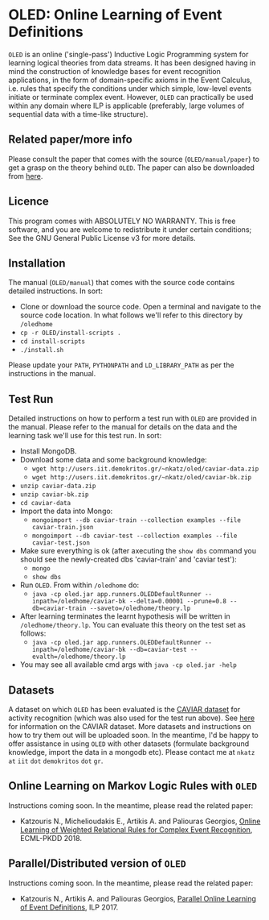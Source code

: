 # OLED: Online Learning of Event Definitions


``OLED`` is an online ('single-pass') Inductive Logic Programming system for learning logical theories from data streams. It has been designed having in mind the construction of knowledge bases for event recognition applications, in the form of domain-specific axioms in the Event Calculus, i.e. rules that specify the conditions under which simple, low-level events initiate or terminate complex event. However, `OLED` can practically be used within any domain where ILP is applicable (preferably, large volumes of sequential data with a time-like structure).

## Related paper/more info

Please consult the paper that comes with the source (``OLED/manual/paper``) to get a grasp on the theory behind ``OLED``. The paper can also be downloaded from [here](https://www.cambridge.org/core/journals/theory-and-practice-of-logic-programming/article/online-learning-of-event-definitions/B1244B019AF03F6172DC92B57896544D). 

## Licence

This program comes with ABSOLUTELY NO WARRANTY. This is free software, and you are welcome to redistribute it under certain conditions; See the GNU General Public License v3 for more details.

## Installation

The manual (``OLED/manual``) that comes with the source code contains detailed instructions. In sort:

* Clone or download the source code. Open a terminal and navigate to the source code location. In what follows we'll refer to this directory by `/oledhome`
* `cp -r OLED/install-scripts .`
* `cd install-scripts`
* `./install.sh`

Please update your `PATH`, `PYTHONPATH` and `LD_LIBRARY_PATH` as per the instructions in the manual. 

## Test Run

Detailed instructions on how to perform a test run with ``OLED`` are provided in the manual. Please refer to the manual for details on the data and the learning task we'll use for this test run. In sort:

* Install MongoDB.
* Download some data and some background knowledge: 
   * `wget http://users.iit.demokritos.gr/~nkatz/oled/caviar-data.zip`
   * `wget http://users.iit.demokritos.gr/~nkatz/oled/caviar-bk.zip`
* `unzip caviar-data.zip`
* `unzip caviar-bk.zip`
* `cd caviar-data`
* Import the data into Mongo:
   * `mongoimport --db caviar-train --collection examples --file caviar-train.json`
   * `mongoimport --db caviar-test --collection examples --file caviar-test.json`
* Make sure everything is ok (after axecuting the `show dbs` command you should see the newly-created dbs 'caviar-train' and 'caviar test'):
   * `mongo`
   * `show dbs`
* Run ``OLED``. From within `/oledhome` do:
   <!--
   * `java -cp oled.jar app.runners.OLEDDefaultRunner \`  <br/>
     ` --inpath=/oledhome/caviar-bk \` <br/>
     `--delta=0.00001 \` <br/>
     `--prune=0.8 \` <br/>
     `--target=meeting \` <br/>
     `--db=caviar-train \` <br/>
     `--saveto=/oledhome/theory.lp`
   -->
   * `java -cp oled.jar app.runners.OLEDDefaultRunner --inpath=/oledhome/caviar-bk --delta=0.00001 --prune=0.8 --db=caviar-train --saveto=/oledhome/theory.lp`
* After learning terminates the learnt hypothesis will be written in `/oledhome/theory.lp`. You can evaluate this theory on the test set as follows:   
   <!--
   * `java -cp oled.jar app.runners.OLEDDefaultRunner \`  <br/>
         ` --inpath=/oledhome/caviar-bk \` <br/>
         `--target=meeting \` <br/>
         `--db=caviar-test \` <br/>
         `--evalth=/home/nkatz/oledhome/theory.lp`
   -->
   * `java -cp oled.jar app.runners.OLEDDefaultRunner --inpath=/oledhome/caviar-bk --db=caviar-test --evalth=/oledhome/theory.lp` 
* You may see all available cmd args with `java -cp oled.jar -help`

## Datasets

A dataset on which ``OLED`` has been evaluated is the [CAVIAR dataset](http://homepages.inf.ed.ac.uk/rbf/CAVIARDATA1/) for activity recognition (which was also used for the test run above). See [here](http://homepages.inf.ed.ac.uk/rbf/CAVIARDATA1/) for information on the CAVIAR dataset. More datasets and instructions on how to try them out will be uploaded soon. In the meantime, I'd be happy to offer assistance in using `OLED` with other datasets (formulate background knowledge, import the data in a mongodb etc). Please contact me at ``nkatz`` ``at`` ``iit`` ``dot`` ``demokritos`` ``dot`` ``gr``.

## Online Learning on Markov Logic Rules with `OLED`

Instructions coming soon. In the meantime, please read the related paper:

* Katzouris N., Michelioudakis E., Artikis A. and Paliouras Georgios, [Online Learning of Weighted Relational Rules for Complex Event Recognition](http://www.ecmlpkdd2018.org/wp-content/uploads/2018/09/154.pdf), ECML-PKDD 2018.

## Parallel/Distributed version of `OLED`

Instructions coming soon. In the meantime, please read the related paper:

* Katzouris N., Artikis A. and Paliouras Georgios, [Parallel Online Learning of Event Definitions](https://link.springer.com/chapter/10.1007/978-3-319-78090-0_6), ILP 2017.











